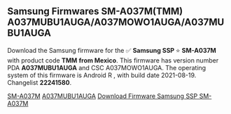 <h2>Samsung Firmwares SM-A037M(TMM) A037MUBU1AUGA/A037MOWO1AUGA/A037MUBU1AUGA</h2>
Download the Samsung firmware for the ✅ <strong>Samsung SSP </strong> ⭐ <strong>SM-A037M</strong> with product code <strong>TMM</strong> <strong> from Mexico</strong>. This firmware has version number PDA <strong>A037MUBU1AUGA</strong> and CSC A037MOWO1AUGA. The operating system of this firmware is Android R , with build date 2021-08-19. Changelist <strong>22241580</strong>.


[SM-A037M](https://samfirm.shop/samsung/model/SM-A037M)
[A037MUBU1AUGA](https://samfirm.shop/samsung/pda/A037MUBU1AUGA)
[Download Firmware Samsung SSP SM-A037M](https://samfirm.shop/samsung/firmware/454827)
